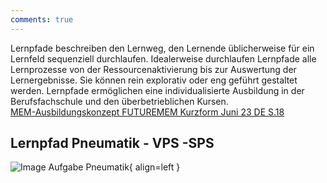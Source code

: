 ```yaml
---
comments: true
---
```


Lernpfade beschreiben den Lernweg, den Lernende üblicherweise für ein Lernfeld sequenziell durchlaufen. 
Idealerweise durchlaufen Lernpfade alle Lernprozesse von der Ressourcenaktivierung bis zur
Auswertung der Lernergebnisse. Sie können rein explorativ oder eng geführt gestaltet werden. 
Lernpfade ermöglichen eine individualisierte Ausbildung in der Berufsfachschule und den überbetrieblichen Kursen.  
<a href="https://futuremem.swiss/assets/inhalt/Downloads/MEM-Ausbildungskonzept-FUTUREMEM-Kurzform-Juni-23.pdf" target="_blank">MEM-Ausbildungskonzept FUTUREMEM Kurzform Juni 23 DE S.18</a>

## Lernpfad Pneumatik - VPS -SPS

![Image Aufgabe Pneumatik](../assets/img/aufgabe_pneumatik.png){ align=left }
